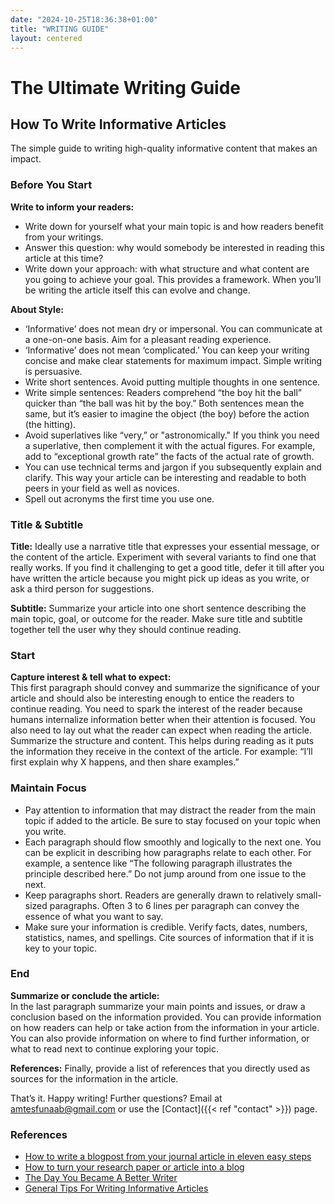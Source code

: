 ```yaml
---
date: "2024-10-25T18:36:38+01:00"
title: "WRITING GUIDE"
layout: centered
---
```


<style>
  header {
    display: none;
  }
</style>

<div class="container">
  <h1>The Ultimate Writing Guide</h1>
</div>

## How To Write Informative Articles

The simple guide to writing high-quality informative content that makes an impact.

### Before You Start

**Write to inform your readers:**

- Write down for yourself what your main topic is and how readers benefit from your writings.
- Answer this question: why would somebody be interested in reading this article at this time?
- Write down your approach: with what structure and what content are you going to achieve your goal. This provides a framework. When you’ll be writing the article itself this can evolve and change.

**About Style:**

- ‘Informative’ does not mean dry or impersonal. You can communicate at a one-on-one basis. Aim for a pleasant reading experience.
- ‘Informative’ does not mean ‘complicated.’ You can keep your writing concise and make clear statements for maximum impact. Simple writing is persuasive.
- Write short sentences. Avoid putting multiple thoughts in one sentence.
- Write simple sentences: Readers comprehend “the boy hit the ball” quicker than “the ball was hit by the boy.” Both sentences mean the same, but it’s easier to imagine the object (the boy) before the action (the hitting).
- Avoid superlatives like “very,” or "astronomically." If you think you need a superlative, then complement it with the actual figures. For example, add to “exceptional growth rate” the facts of the actual rate of growth.
- You can use technical terms and jargon if you subsequently explain and clarify. This way your article can be interesting and readable to both peers in your field as well as novices.
- Spell out acronyms the first time you use one.

### Title & Subtitle

**Title:** Ideally use a narrative title that expresses your essential message, or the content of the article. Experiment with several variants to find one that really works. If you find it challenging to get a good title, defer it till after you have written the article because you might pick up ideas as you write, or ask a third person for suggestions.

**Subtitle:** Summarize your article into one short sentence describing the main topic, goal, or outcome for the reader. Make sure title and subtitle together tell the user why they should continue reading.

### Start

**Capture interest & tell what to expect:**  
This first paragraph should convey and summarize the significance of your article and should also be interesting enough to entice the readers to continue reading. You need to spark the interest of the reader because humans internalize information better when their attention is focused. You also need to lay out what the reader can expect when reading the article. Summarize the structure and content. This helps during reading as it puts the information they receive in the context of the article. For example: “I’ll first explain why X happens, and then share examples.”

### Maintain Focus

- Pay attention to information that may distract the reader from the main topic if added to the article. Be sure to stay focused on your topic when you write.
- Each paragraph should flow smoothly and logically to the next one. You can be explicit in describing how paragraphs relate to each other. For example, a sentence like “The following paragraph illustrates the principle described here.” Do not jump around from one issue to the next.
- Keep paragraphs short. Readers are generally drawn to relatively small-sized paragraphs. Often 3 to 6 lines per paragraph can convey the essence of what you want to say.
- Make sure your information is credible. Verify facts, dates, numbers, statistics, names, and spellings. Cite sources of information that if it is key to your topic.

### End

**Summarize or conclude the article:**  
In the last paragraph summarize your main points and issues, or draw a conclusion based on the information provided. You can provide information on how readers can help or take action from the information in your article. You can also provide information on where to find further information, or what to read next to continue exploring your topic.

**References:** Finally, provide a list of references that you directly used as sources for the information in the article.

That’s it. Happy writing! Further questions? Email at <amtesfunaab@gmail.com> or use the [Contact]({{< ref "contact" >}}) page.

### References

- [How to write a blogpost from your journal article in eleven easy steps](https://blogs.lse.ac.uk/impactofsocialsciences/2016/01/25/how-to-write-a-blogpost-from-your-journal-article/)
- [How to turn your research paper or article into a blog](https://blogs.sussex.ac.uk/policy-engagement/resources-for-researchers/how-to-turn-your-research-paper-or-article-into-a-blog/)
- [The Day You Became A Better Writer](https://dilbertblog.typepad.com/the_dilbert_blog/2007/06/the_day_you_bec.html)
- [General Tips For Writing Informative Articles](https://www.microbes.info/general/article_tips)
